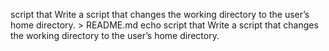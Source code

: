 script that Write a script that changes the working directory to the user’s home directory. > README.md
echo script that Write a script that changes the working directory to the user’s home directory.
